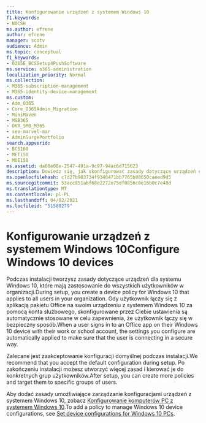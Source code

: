 ```yaml
---
title: Konfigurowanie urządzeń z systemem Windows 10
f1.keywords:
- NOCSH
ms.author: efrene
author: efrene
manager: scotv
audience: Admin
ms.topic: conceptual
f1_keywords:
- O365E_BCSSetup4PushSoftware
ms.service: o365-administration
localization_priority: Normal
ms.collection:
- M365-subscription-management
- M365-identity-device-management
ms.custom:
- Adm_O365
- Core_O365Admin_Migration
- MiniMaven
- MSB365
- OKR_SMB_M365
- seo-marvel-mar
- AdminSurgePortfolio
search.appverid:
- BCS160
- MET150
- MOE150
ms.assetid: da60e08e-2547-491a-9c97-94ac6d715623
description: Dowiedz się, jak skonfigurować zasady dotyczące urządzeń dla systemu Windows 10 stosowane do wszystkich użytkowników w organizacji, zapewniając im bezpieczne nawiązywanie połączeń.
ms.openlocfilehash: c7d27b903734f9348471bb7765b88650caeed9d5
ms.sourcegitcommit: 53acc851abf68e2272e75df0856c0e16b0c7e48d
ms.translationtype: MT
ms.contentlocale: pl-PL
ms.lasthandoff: 04/02/2021
ms.locfileid: "51580279"
---
```

# <a name="configure-windows-10-devices"></a><span data-ttu-id="54382-103">Konfigurowanie urządzeń z systemem Windows 10</span><span class="sxs-lookup"><span data-stu-id="54382-103">Configure Windows 10 devices</span></span>

<span data-ttu-id="54382-104">Podczas instalacji tworzysz zasady dotyczące urządzeń dla systemu Windows 10, które mają zastosowanie do wszystkich użytkowników w organizacji.</span><span class="sxs-lookup"><span data-stu-id="54382-104">During setup, you create a device policy for Windows 10 that applies to all users in your organization.</span></span> <span data-ttu-id="54382-105">Gdy użytkownik łączy się z aplikacją pakietu Office na swoim urządzeniu z systemem Windows 10 za pomocą konta służbowego, skonfigurowane przez Ciebie ustawienia są automatycznie stosowane w celu zapewnienia, że użytkownik łączy się w bezpieczny sposób.</span><span class="sxs-lookup"><span data-stu-id="54382-105">When a user signs in to an Office app on their Windows 10 device with their work or school account, the settings you configure are automatically applied to make sure that the user is connecting in a secure way.</span></span>
  
<span data-ttu-id="54382-106">Zalecane jest zaakceptowanie konfiguracji domyślnej podczas instalacji.</span><span class="sxs-lookup"><span data-stu-id="54382-106">We recommend that you accept the default configuration during setup.</span></span> <span data-ttu-id="54382-107">Po zakończeniu instalacji możesz utworzyć więcej zasad i kierować je do konkretnych grup użytkowników.</span><span class="sxs-lookup"><span data-stu-id="54382-107">After setup, you can create more policies and target them to specific groups of users.</span></span>
  
<span data-ttu-id="54382-108">Aby dodać zasady umożliwiające zarządzanie konfiguracjami urządzeń z systemem Windows 10, zobacz [Konfigurowanie komputerów PC z systemem Windows 10](protection-settings-for-windows-10-pcs.md).</span><span class="sxs-lookup"><span data-stu-id="54382-108">To add a policy to manage Windows 10 device configurations, see [Set device configurations for Windows 10 PCs](protection-settings-for-windows-10-pcs.md).</span></span>
  

